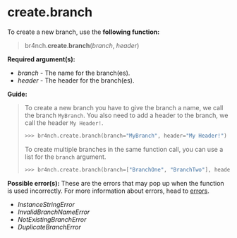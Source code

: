 # create.branch

To create a new branch, use the **following function:**

> br4nch.**create**.**branch**(*branch*, *header*)

**Required argument(s):**

- *branch* - The name for the branch(es).
- *header* - The header for the branch(es).

**Guide:**

> To create a new branch you have to give the branch a name, we call the branch `MyBranch`. You also need to add a header to the branch, we call the header `My Header!`.
>
> ```python
> >>> br4nch.create.branch(branch="MyBranch", header="My Header!")
> ```
>
> To create multiple branches in the same function call, you can use a list for the `branch` argument.
>
> ```python
> >>> br4nch.create.branch(branch=["BranchOne", "BranchTwo"], header="My Header!")
> ```

**Possible error(s):**
These are the errors that may pop up when the function is used incorrectly.
For more information about errors, head to [errors](../../guides/errors.md).

- *InstanceStringError*
- *InvalidBranchNameError*
- *NotExistingBranchError*
- *DuplicateBranchError*

